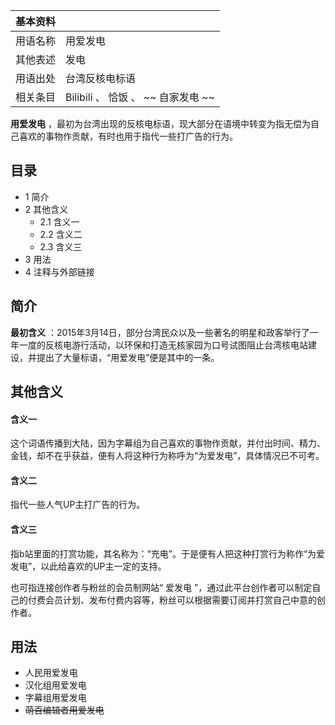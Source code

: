 |  **基本资料**  ||
|---|---|
|用语名称  |  用爱发电   |
|其他表述  |  发电   |
|用语出处  |  台湾反核电标语   |
|相关条目  |  Bilibili  、  恰饭  、 ~~ 自家发电  ~~  |
  
**用爱发电** ，最初为台湾出现的反核电标语，现大部分在语境中转变为指无偿为自己喜欢的事物作贡献，有时也用于指代一些打广告的行为。

##  目录

  * 1  简介 
  * 2  其他含义 
    * 2.1  含义一 
    * 2.2  含义二 
    * 2.3  含义三 
  * 3  用法 
  * 4  注释与外部链接 

##  简介

**最初含义**
：2015年3月14日，部分台湾民众以及一些著名的明星和政客举行了一年一度的反核电游行活动，以环保和打造无核家园为口号试图阻止台湾核电站建设，并提出了大量标语，“用爱发电”便是其中的一条。

##  其他含义

####  含义一

这个词语传播到大陆，因为字幕组为自己喜欢的事物作贡献，并付出时间、精力、金钱，却不在乎获益，便有人将这种行为称呼为“为爱发电”，具体情况已不可考。

####  含义二

指代一些人气UP主打广告的行为。

####  含义三

指b站里面的打赏功能，其名称为：“充电”。于是便有人把这种打赏行为称作“为爱发电”，以此给喜欢的UP主一定的支持。

也可指连接创作者与粉丝的会员制网站“  爱发电
”，通过此平台创作者可以制定自己的付费会员计划、发布付费内容等，粉丝可以根据需要订阅并打赏自己中意的创作者。

##  用法

  * 人民用爱发电 
  * 汉化组用爱发电 
  * 字幕组用爱发电 
  * ~~萌百编辑者用爱发电~~